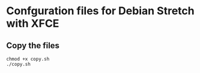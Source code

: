 # Confguration files for Debian Stretch with XFCE

## Copy the files

```
chmod +x copy.sh
./copy.sh
```
